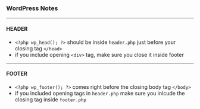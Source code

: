 ### WordPress Notes

***

#### HEADER

* `<?php wp_head(); ?>` should be inside `header.php` just before your closing tag `</head>`
* if you include opening `<div>` tag, make sure you close it inside footer

***

#### FOOTER

* `<?php wp_footer(); ?>` comes right before the closing body tag `</body>`
* if you included opening tags in `header.php` make sure you inlcude the closing tag inside `footer.php`
